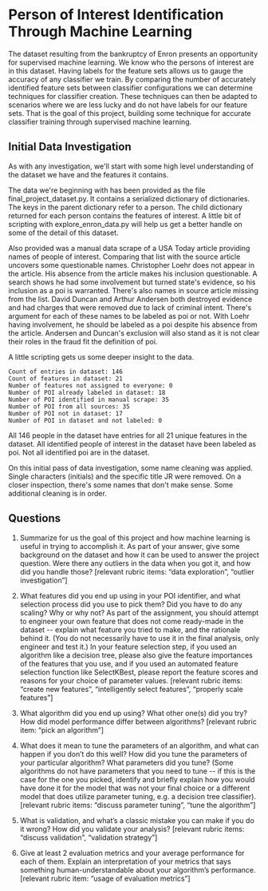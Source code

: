 # Person of Interest Identification Through Machine Learning

The dataset resulting from the bankruptcy of Enron presents an opportunity for supervised machine learning. We know who the persons of interest are in this dataset. Having labels for the feature sets allows us to gauge the accuracy of any classifier we train. By comparing the number of accurately identified feature sets between classifier configurations we can determine techniques for classifier creation. These techniques can then be adapted to scenarios where we are less lucky and do not have labels for our feature sets. That is the goal of this project, building some technique for accurate classifier training through supervised machine learning.  

## Initial Data Investigation

As with any investigation, we'll start with some high level understanding of the dataset we have and the features it contains.  

The data we're beginning with has been provided as the file final_project_dataset.py. It contains a serialized dictionary of dictionaries. The keys in the parent dictionary refer to a person. The child dictionary returned for each person contains the features of interest. A little bit of scripting with explore_enron_data.py will help us get a better handle on some of the detail of this dataset.

Also provided was a manual data scrape of a USA Today article providing names of people of interest. Comparing that list with the source article uncovers some questionable names. Christopher Loehr does not appear in the article. His absence from the article makes his inclusion questionable. A search shows he had some involvement but turned state's evidence, so his inclusion as a poi is warranted. There's also names in source article missing from the list. David Duncan and Arthur Andersen both destroyed evidence and had charges that were removed due to lack of criminal intent. There's argument for each of these names to be labeled as poi or not. With Loehr having involvement, he should be labeled as a poi despite his absence from the article. Andersen and Duncan's exclusion will also stand as it is not clear their roles in the fraud fit the definition of poi.

A little scripting gets us some deeper insight to the data.

```{python}
Count of entries in dataset: 146
Count of features in dataset: 21
Number of features not assigned to everyone: 0
Number of POI already labeled in dataset: 18
Number of POI identified in manual scrape: 35
Number of POI from all sources: 35
Number of POI not in dataset: 17
Number of POI in dataset and not labeled: 0
```

All 146 people in the dataset have entries for all 21 unique features in the dataset.
All identified people of interest in the dataset have been labeled as poi.
Not all identified poi are in the dataset.

On this initial pass of data investigation, some name cleaning was applied. Single characters (initials) and the specific title JR were removed. On a closer inspection, there's some names that don't make sense. Some additional cleaning is in order.  

## Questions

1. Summarize for us the goal of this project and how machine learning is useful in trying to accomplish it. As part of your answer, give some background on the dataset and how it can be used to answer the project question. Were there any outliers in the data when you got it, and how did you handle those?  [relevant rubric items: “data exploration”, “outlier investigation”]

1. What features did you end up using in your POI identifier, and what selection process did you use to pick them? Did you have to do any scaling? Why or why not? As part of the assignment, you should attempt to engineer your own feature that does not come ready-made in the dataset -- explain what feature you tried to make, and the rationale behind it. (You do not necessarily have to use it in the final analysis, only engineer and test it.) In your feature selection step, if you used an algorithm like a decision tree, please also give the feature importances of the features that you use, and if you used an automated feature selection function like SelectKBest, please report the feature scores and reasons for your choice of parameter values.  [relevant rubric items: “create new features”, “intelligently select features”, “properly scale features”]

1. What algorithm did you end up using? What other one(s) did you try? How did model performance differ between algorithms?  [relevant rubric item: “pick an algorithm”]

1. What does it mean to tune the parameters of an algorithm, and what can happen if you don’t do this well?  How did you tune the parameters of your particular algorithm? What parameters did you tune? (Some algorithms do not have parameters that you need to tune -- if this is the case for the one you picked, identify and briefly explain how you would have done it for the model that was not your final choice or a different model that does utilize parameter tuning, e.g. a decision tree classifier).  [relevant rubric items: “discuss parameter tuning”, “tune the algorithm”]

1. What is validation, and what’s a classic mistake you can make if you do it wrong? How did you validate your analysis?  [relevant rubric items: “discuss validation”, “validation strategy”]

1. Give at least 2 evaluation metrics and your average performance for each of them.  Explain an interpretation of your metrics that says something human-understandable about your algorithm’s performance. [relevant rubric item: “usage of evaluation metrics”]